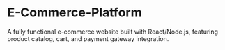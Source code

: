 # E-Commerce-Platform
A fully functional e-commerce website built with React/Node.js, featuring product catalog, cart, and payment gateway integration.

